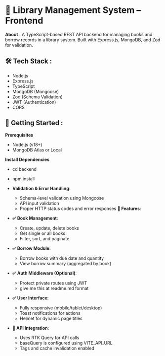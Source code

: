 # 📘 Library Management System – Frontend


 **About** : A TypeScript-based REST API backend for managing books and borrow records in a library system. Built with Express.js, MongoDB, and Zod for validation.

**🛠 Tech Stack** :
- 
  - Node.js
  - Express.js
  - TypeScript
  - MongoDB (Mongoose)
  - Zod (Schema Validation)
  - JWT (Authentication)
  - CORS


**🚀 Getting Started** :
- 
  **Prerequisites**
  - Node.js (v18+)
  - MongoDB Atlas or Local


 **Install Dependencies**
  - cd backend
  - npm install
  

- **Validation & Error Handling**:
  - Schema-level validation using Mongoose
  - API input validation
  - Proper HTTP status codes and error responses
**📌 Features**:
- **✅ Book Management**:
  - Create, update, delete books
  - Get single or all books
  - Filter, sort, and paginate


- **✅ Borrow Module**:
  - Borrow books with due date and quantity
  - View borrow summary (aggregated by book)

- **✅ Auth Middleware (Optional)**:
  - Protect private routes using JWT
  - give me this at readme.md format

- **✅ User Interface**:
  - Fully responsive (mobile/tablet/desktop)
  - Toast notifications for actions
  - Helmet for dynamic page titles

- **📡 API Integration**:
  - Uses RTK Query for API calls
  - baseQuery is configured using VITE_API_URL
  - Tags and cache invalidation enabled